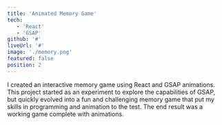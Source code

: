 ```yaml
---
title: 'Animated Memory Game'
tech:
   - 'React'
   - 'GSAP'
github: '#'
liveUrl: '#'
image: './memory.png'
featured: false
position: 2
---
```


I created an interactive memory game using React and GSAP animations. This project started as an experiment to explore the capabilities of GSAP, but quickly evolved into a fun and challenging memory game that put my skills in programming and animation to the test. The end result was a working game complete with animations.
